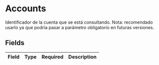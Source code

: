 # Accounts

Identificador de la cuenta que se está consultando. Nota: recomendado usarlo ya que podría pasar a parámetro obligatorio en futuras versiones.


## Fields

| Field       | Type        | Required    | Description |
| ----------- | ----------- | ----------- | ----------- |